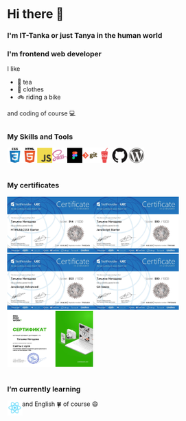 # Hi there 👋
### I'm IT-Tanka or just Tanya in the human world
### I'm frontend web developer
I like
- 🍵 tea
- 🧥 clothes
- 🚲 riding a bike

and coding of course 💻
<br>

##

### My Skills and Tools

<img align="left" src="https://raw.githubusercontent.com/github/explore/80688e429a7d4ef2fca1e82350fe8e3517d3494d/topics/css/css.png" width="35" height="35" alt="css logo">
<img align="left" src="https://raw.githubusercontent.com/github/explore/80688e429a7d4ef2fca1e82350fe8e3517d3494d/topics/html/html.png" width="35" height="35" alt="html logo">
<img align="left" src="https://raw.githubusercontent.com/github/explore/80688e429a7d4ef2fca1e82350fe8e3517d3494d/topics/javascript/javascript.png" width="35" height="35" alt="javascript logo">
<img align="left" src="https://raw.githubusercontent.com/github/explore/80688e429a7d4ef2fca1e82350fe8e3517d3494d/topics/sass/sass.png"  width="35" height="35" alt="sass logo">

<img  align="left" src="https://raw.githubusercontent.com/github/explore/05d0f0dfceafd861bdf2b53559399dae7b2e2d8b/topics/figma/figma.png"  width="35" height="35" alt="figma logo">
<img align="left" src="https://raw.githubusercontent.com/github/explore/80688e429a7d4ef2fca1e82350fe8e3517d3494d/topics/git/git.png"  width="35" height="35" alt="git logo">
<img   src="https://raw.githubusercontent.com/github/explore/78df643247d429f6cc873026c0622819ad797942/topics/github/github.png"  width="35" height="35" alt="github logo">
<img align="left" src="https://raw.githubusercontent.com/github/explore/80688e429a7d4ef2fca1e82350fe8e3517d3494d/topics/gulp/gulp.png"  width="35" height="35" alt="gulp logo">
<img  src="https://raw.githubusercontent.com/github/explore/80688e429a7d4ef2fca1e82350fe8e3517d3494d/topics/wordpress/wordpress.png"  width="35" height="35" alt="wordpress logo">



#

### My certificates

<img  align="left"  src="https://github.com/IT-Tanka/certificate/blob/main/htmlcss.jpg"  width="200" height="130" alt="image:certificate htmlcss">
<img   src="https://github.com/IT-Tanka/certificate/blob/main/js_start.jpg"  width="200" height="130" alt="image:certificate js">
<img align="left"   src="https://github.com/IT-Tanka/certificate/blob/main/js_adv.jpg"  width="200" height="130" alt="image:certificate js_advanced">
<img   src="https://github.com/IT-Tanka/certificate/blob/main/git.jpg"  width="200" height="130" alt="image:certificate git">
<img   src="https://github.com/IT-Tanka/certificate/blob/main/tilda.png"  width="200" height="130" alt="image:certificate tilda">

#

### I’m currently learning



<img align="left" src="https://raw.githubusercontent.com/github/explore/80688e429a7d4ef2fca1e82350fe8e3517d3494d/topics/react/react.png"  width="35" height="35" alt="react logo">

and English 🍀 of course 😄

<!--
**IT-Tanka/ScripTanka** is a ✨ _special_ ✨ repository because its `README.md` (this file) appears on your GitHub profile.

Here are some ideas to get you started:

- 🔭 I’m currently working on ...
- 🌱 I’m currently learning ...
- 👯 I’m looking to collaborate on ...
- 🤔 I’m looking for help with ...
- 💬 Ask me about ...
- 📫 How to reach me: ...
- 😄 Pronouns: ...
- ⚡ Fun fact: ...
-->
